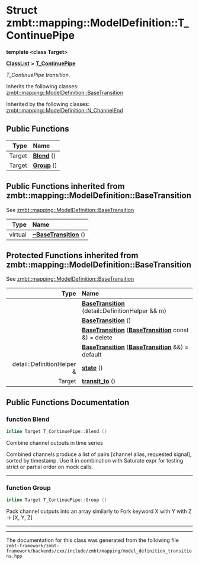 

# Struct zmbt::mapping::ModelDefinition::T\_ContinuePipe

**template &lt;class Target&gt;**



[**ClassList**](annotated.md) **>** [**T\_ContinuePipe**](structzmbt_1_1mapping_1_1ModelDefinition_1_1T__ContinuePipe.md)



_T\_ContinuePipe transition._ 




Inherits the following classes: [zmbt::mapping::ModelDefinition::BaseTransition](classzmbt_1_1mapping_1_1ModelDefinition_1_1BaseTransition.md)


Inherited by the following classes: [zmbt::mapping::ModelDefinition::N\_ChannelEnd](classzmbt_1_1mapping_1_1ModelDefinition_1_1N__ChannelEnd.md)




















































## Public Functions

| Type | Name |
| ---: | :--- |
|  Target | [**Blend**](#function-blend) () <br> |
|  Target | [**Group**](#function-group) () <br> |


## Public Functions inherited from zmbt::mapping::ModelDefinition::BaseTransition

See [zmbt::mapping::ModelDefinition::BaseTransition](classzmbt_1_1mapping_1_1ModelDefinition_1_1BaseTransition.md)

| Type | Name |
| ---: | :--- |
| virtual  | [**~BaseTransition**](classzmbt_1_1mapping_1_1ModelDefinition_1_1BaseTransition.md#function-basetransition) () <br> |
















































## Protected Functions inherited from zmbt::mapping::ModelDefinition::BaseTransition

See [zmbt::mapping::ModelDefinition::BaseTransition](classzmbt_1_1mapping_1_1ModelDefinition_1_1BaseTransition.md)

| Type | Name |
| ---: | :--- |
|   | [**BaseTransition**](classzmbt_1_1mapping_1_1ModelDefinition_1_1BaseTransition.md#function-basetransition-14) (detail::DefinitionHelper && m) <br> |
|   | [**BaseTransition**](classzmbt_1_1mapping_1_1ModelDefinition_1_1BaseTransition.md#function-basetransition-24) () <br> |
|   | [**BaseTransition**](classzmbt_1_1mapping_1_1ModelDefinition_1_1BaseTransition.md#function-basetransition-34) ([**BaseTransition**](classzmbt_1_1mapping_1_1ModelDefinition_1_1BaseTransition.md) const &) = delete<br> |
|   | [**BaseTransition**](classzmbt_1_1mapping_1_1ModelDefinition_1_1BaseTransition.md#function-basetransition-44) ([**BaseTransition**](classzmbt_1_1mapping_1_1ModelDefinition_1_1BaseTransition.md) &&) = default<br> |
|  detail::DefinitionHelper & | [**state**](classzmbt_1_1mapping_1_1ModelDefinition_1_1BaseTransition.md#function-state) () <br> |
|  Target | [**transit\_to**](classzmbt_1_1mapping_1_1ModelDefinition_1_1BaseTransition.md#function-transit_to) () <br> |






## Public Functions Documentation




### function Blend 

```C++
inline Target T_ContinuePipe::Blend () 
```



Combine channel outputs in time series


Combined channels produce a list of pairs [channel alias, requested signal], sorted by timestamp. Use it in combination with Saturate expr for testing strict or partial order on mock calls. 


        

<hr>



### function Group 

```C++
inline Target T_ContinuePipe::Group () 
```



Pack channel outputs into an array similarly to Fork keyword X with Y with Z -&gt; [X, Y, Z] 


        

<hr>

------------------------------
The documentation for this class was generated from the following file `zmbt-framework/zmbt-framework/backends/cxx/include/zmbt/mapping/model_definition_transitions.hpp`


